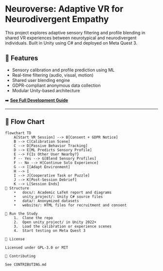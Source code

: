 # Neuroverse: Adaptive VR for Neurodivergent Empathy

This project explores adaptive sensory filtering and profile blending in shared VR experiences between neurotypical and neurodivergent individuals. Built in Unity using C# and deployed on Meta Quest 3.

## 🧠 Features

- Sensory calibration and profile prediction using ML
- Real-time filtering (audio, visual, motion)
- Shared user blending engine
- GDPR-compliant anonymous data collection
- Modular Unity-based architecture

➡️ **[See Full Development Guide](docs/DEVELOPMENT_GUIDE.md)**

---

## 🔁 Flow Chart

```mermaid
flowchart TD
    A[Start VR Session] --> B[Consent + GDPR Notice]
    B --> C[Calibration Scene]
    C --> D[Passive Behavior Tracking]
    D --> E[ML Predicts Sensory Profile]
    E --> F{Is Other User Nearby?}
    F -- Yes --> G[Blend Sensory Profiles]
    F -- No --> H[Continue Solo Experience]
    G --> I[Adapt Environment]
    H --> I
    I --> J[Cooperative Task or Puzzle]
    J --> K[Post-Session Debrief]
    K --> L[Session Ends]
📂 Structure
	•	docs/: Academic LaTeX report and diagrams
	•	unity_project/: Unity C# source files
	•	data/: Anonymized datasets
	•	website/: HTML files for recruitment and consent

🧪 Run the Study
	1.	Clone the repo
	2.	Open unity_project/ in Unity 2022+
	3.	Load the calibration or experience scenes
	4.	Start testing on Meta Quest 3

📜 License

Licensed under GPL-3.0 or MIT

👥 Contributing

See CONTRIBUTING.md
